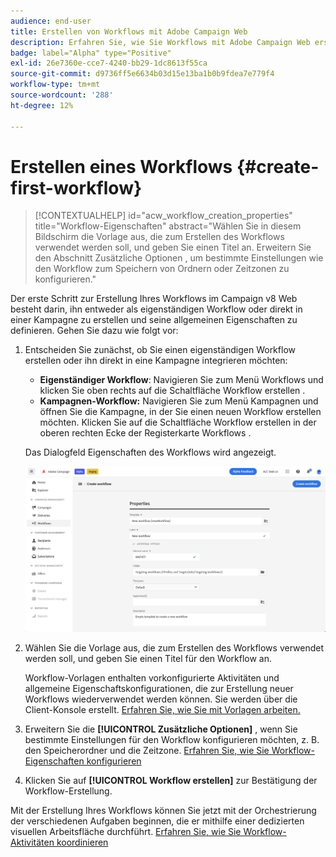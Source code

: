 ```yaml
---
audience: end-user
title: Erstellen von Workflows mit Adobe Campaign Web
description: Erfahren Sie, wie Sie Workflows mit Adobe Campaign Web erstellen
badge: label="Alpha" type="Positive"
exl-id: 26e7360e-cce7-4240-bb29-1dc8613f55ca
source-git-commit: d9736ff5e6634b03d15e13ba1b0b9fdea7e779f4
workflow-type: tm+mt
source-wordcount: '288'
ht-degree: 12%

---
```



# Erstellen eines Workflows {#create-first-workflow}

>[!CONTEXTUALHELP]
>id="acw_workflow_creation_properties"
>title="Workflow-Eigenschaften"
>abstract="Wählen Sie in diesem Bildschirm die Vorlage aus, die zum Erstellen des Workflows verwendet werden soll, und geben Sie einen Titel an. Erweitern Sie den Abschnitt Zusätzliche Optionen , um bestimmte Einstellungen wie den Workflow zum Speichern von Ordnern oder Zeitzonen zu konfigurieren."

Der erste Schritt zur Erstellung Ihres Workflows im Campaign v8 Web besteht darin, ihn entweder als eigenständigen Workflow oder direkt in einer Kampagne zu erstellen und seine allgemeinen Eigenschaften zu definieren. Gehen Sie dazu wie folgt vor:

1. Entscheiden Sie zunächst, ob Sie einen eigenständigen Workflow erstellen oder ihn direkt in eine Kampagne integrieren möchten:

   * **Eigenständiger Workflow**: Navigieren Sie zum Menü Workflows und klicken Sie oben rechts auf die Schaltfläche Workflow erstellen .
   * **Kampagnen-Workflow:** Navigieren Sie zum Menü Kampagnen und öffnen Sie die Kampagne, in der Sie einen neuen Workflow erstellen möchten. Klicken Sie auf die Schaltfläche Workflow erstellen in der oberen rechten Ecke der Registerkarte Workflows .

   Das Dialogfeld Eigenschaften des Workflows wird angezeigt.

   ![](assets/workflow-create.png)

1. Wählen Sie die Vorlage aus, die zum Erstellen des Workflows verwendet werden soll, und geben Sie einen Titel für den Workflow an.

   Workflow-Vorlagen enthalten vorkonfigurierte Aktivitäten und allgemeine Eigenschaftskonfigurationen, die zur Erstellung neuer Workflows wiederverwendet werden können. Sie werden über die Client-Konsole erstellt. [Erfahren Sie, wie Sie mit Vorlagen arbeiten.](https://experienceleague.adobe.com/docs/campaign/automation/workflows/introduction/build-a-workflow.html#workflow-templates)

1. Erweitern Sie die **[!UICONTROL Zusätzliche Optionen]** , wenn Sie bestimmte Einstellungen für den Workflow konfigurieren möchten, z. B. den Speicherordner und die Zeitzone. [Erfahren Sie, wie Sie Workflow-Eigenschaften konfigurieren](workflow-settings.md)

1. Klicken Sie auf **[!UICONTROL Workflow erstellen]** zur Bestätigung der Workflow-Erstellung.

Mit der Erstellung Ihres Workflows können Sie jetzt mit der Orchestrierung der verschiedenen Aufgaben beginnen, die er mithilfe einer dedizierten visuellen Arbeitsfläche durchführt. [Erfahren Sie, wie Sie Workflow-Aktivitäten koordinieren](orchestrate-activities.md)
